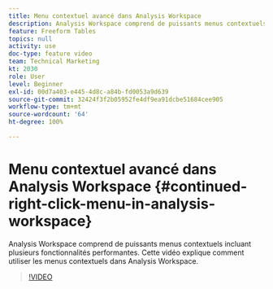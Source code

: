 ```yaml
---
title: Menu contextuel avancé dans Analysis Workspace
description: Analysis Workspace comprend de puissants menus contextuels incluant plusieurs fonctionnalités performantes. Cette vidéo explique comment utiliser les menus contextuels dans Analysis Workspace.
feature: Freeform Tables
topics: null
activity: use
doc-type: feature video
team: Technical Marketing
kt: 2030
role: User
level: Beginner
exl-id: 00d7a403-e445-4d8c-a84b-fd0053a9d639
source-git-commit: 32424f3f2b05952fe4df9ea91dcbe51684cee905
workflow-type: tm+mt
source-wordcount: '64'
ht-degree: 100%

---
```


# Menu contextuel avancé dans Analysis Workspace {#continued-right-click-menu-in-analysis-workspace}

Analysis Workspace comprend de puissants menus contextuels incluant plusieurs fonctionnalités performantes. Cette vidéo explique comment utiliser les menus contextuels dans Analysis Workspace.

>[!VIDEO](https://video.tv.adobe.com/v/23982/?quality=12)
